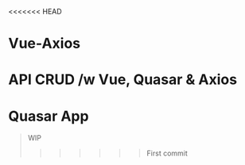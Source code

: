 <<<<<<< HEAD
# Vue-Axios
API CRUD /w Vue, Quasar &amp; Axios
=======
# Quasar App

> WIP
>>>>>>> First commit
